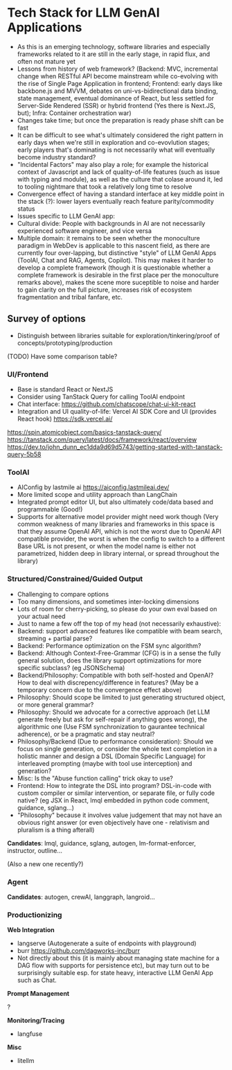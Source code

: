 # Tech Stack for LLM GenAI Applications

- As this is an emerging technology, software libraries and especially frameworks related to it are still in the early stage, in rapid flux, and often not mature yet
- Lessons from history of web framework? (Backend: MVC, incremental change when RESTful API become mainstream while co-evolving with the rise of Single Page Application in frontend; Frontend: early days like backbone.js and MVVM, debates on uni-vs-bidirectional data binding, state management, eventual dominance of React, but less settled for Server-Side Rendered (SSR) or hybrid frontend (Yes there is Next.JS, but); Infra: Container orchestration war)
 - Changes take time; but once the preparation is ready phase shift can be fast
 - It can be difficult to see what's ultimately considered the right pattern in early days when we're still in exploration and co-evovlution stages; early players that's dominating is not necessarily what will eventually become industry standard?
 - "Incidental Factors" may also play a role; for example the historical context of Javascript and lack of quality-of-life features (such as issue with typing and module), as well as the culture that colase around it, led to tooling nightmare that took a relatively long time to resolve
 - Convergence effect of having a standard interface at key middle point in the stack (?): lower layers eventually reach feature parity/commodity status
- Issues specific to LLM GenAI app:
 - Cultural divide: People with backgrounds in AI are not necessarily experienced software engineer, and vice versa
 - Multiple domain: it remains to be seen whether the monoculture paradigm in WebDev is applicable to this nascent field, as there are currently four over-lapping, but distinctive "style" of LLM GenAI Apps (ToolAI, Chat and RAG, Agents, Copilot). This may makes it harder to develop a complete framework (though it is questionable whether a complete framework is desirable in the first place per the monoculture remarks above), makes the scene more suceptible to noise and harder to gain clarity on the full picture, increases risk of ecosystem fragmentation and tribal fanfare, etc.

## Survey of options

- Distinguish between libraries suitable for exploration/tinkering/proof of concepts/prototyping/production

(TODO) Have some comparison table?

### UI/Frontend

- Base is standard React or NextJS
- Consider using TanStack Query for calling ToolAI endpoint
- Chat interface: https://github.com/chatscope/chat-ui-kit-react
- Integration and UI quality-of-life: Vercel AI SDK Core and UI (provides React hook) https://sdk.vercel.ai/

https://spin.atomicobject.com/basics-tanstack-query/
https://tanstack.com/query/latest/docs/framework/react/overview
https://dev.to/john_dunn_ec1dda9d69d5743/getting-started-with-tanstack-query-5b58

### ToolAI

- AIConfig by lastmile ai https://aiconfig.lastmileai.dev/
 - More limited scope and utility approach than LangChain
 - Integrated prompt editor UI, but also ultimately code/data based and programmable (Good!)
 - Supports for alternative model provider might need work though (Very common weakness of many libraries and frameworks in this space is that they assume OpenAI API, which is not the worst due to OpenAI API compatible provider, the worst is when the config to switch to a different Base URL is not present, or when the model name is either not parametrized, hidden deep in library internal, or spread throughout the library)

### Structured/Constrained/Guided Output

- Challenging to compare options
- Too many dimensions, and sometimes inter-locking dimensions
- Lots of room for cherry-picking, so please do your own eval based on your actual need
- Just to name a few off the top of my head (not necessarily exhaustive):
 - Backend: support advanced features like compatible with beam search, streaming + partial parse?
 - Backend: Performance optimization on the FSM sync algorithm?
 - Backend: Although Context-Free-Grammar (CFG) is in a sense the fully general solution, does the library support optimizations for more specific subclass? (eg JSONSchema)
 - Backend/Philosophy: Compatible with both self-hosted and OpenAI? How to deal with discrepency/difference in features? (May be a temporary concern due to the convergence effect above)
 - Philosophy: Should scope be limited to just generating structured object, or more general grammar?
 - Philosophy: Should we advocate for a corrective approach (let LLM generate freely but ask for self-repair if anything goes wrong), the algorithmic one (Use FSM synchronization to gaurantee technical adherence), or be a pragmatic and stay neutral?
 - Philosophy/Backend (Due to performance consideration): Should we focus on single generation, or consider the whole text completion in a holistic manner and design a DSL (Domain Specific Language) for interleaved prompting (maybe with tool use interception) and generation?
 - Misc: Is the "Abuse function calling" trick okay to use?
 - Frontend: How to integrate the DSL into program? DSL-in-code with custom compiler or similar intervention, or separate file, or fully code native? (eg JSX in React, lmql embedded in python code comment, guidance, sglang...)
- "Philosophy" because it involves value judgement that may not have an obvious right answer (or even objectively have one - relativism and pluralism is a thing afterall)

**Candidates**: lmql, guidance, sglang, autogen, lm-format-enforcer, instructor, outline...

(Also a new one recently?)

### Agent

**Candidates**: autogen, crewAI, langgraph, langroid...

### Productionizing

**Web Integration**

- langserve (Autogenerate a suite of endpoints with playground)
- burr https://github.com/dagworks-inc/burr
 - Not directly about this (it is mainly about managing state machine for a DAG flow with supports for persistence etc), but may turn out to be surprisingly suitable esp. for state heavy, interactive LLM GenAI App such as Chat.

**Prompt Management**

?

**Monitoring/Tracing**

- langfuse

**Misc**

- litellm

